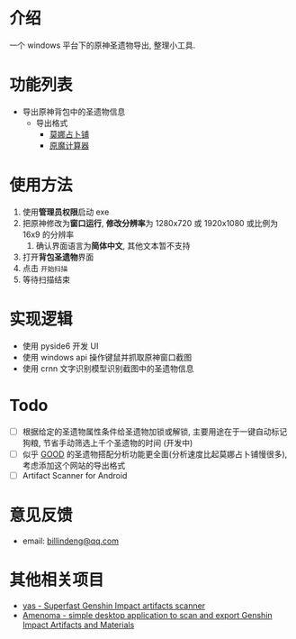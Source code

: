 # 介绍

一个 windows 平台下的原神圣遗物导出, 整理小工具. 

# 功能列表

- 导出原神背包中的圣遗物信息
  - 导出格式
    - [莫娜占卜铺](https://www.mona-uranai.com/artifacts)
    - [原魔计算器](https://genshin.mingyulab.com/)

# 使用方法

1. 使用**管理员权限**启动 exe
2. 把原神修改为**窗口运行**, **修改分辨率**为 1280x720 或 1920x1080 或比例为 16x9 的分辨率
   1. 确认界面语言为**简体中文**, 其他文本暂不支持
3. 打开**背包圣遗物**界面
4. 点击 `开始扫描`
5. 等待扫描结束

# 实现逻辑

- 使用 pyside6 开发 UI
- 使用 windows api 操作键鼠并抓取原神窗口截图
- 使用 crnn 文字识别模型识别截图中的圣遗物信息

# Todo

- [ ] 根据给定的圣遗物属性条件给圣遗物加锁或解锁, 主要用途在于一键自动标记狗粮, 节省手动筛选上千个圣遗物的时间 (开发中)
- [ ] 似乎 [GOOD](https://frzyc.github.io/genshin-optimizer/) 的圣遗物搭配分析功能更全面(分析速度比起莫娜占卜铺慢很多), 考虑添加这个网站的导出格式
- [ ] Artifact Scanner for Android

# 意见反馈

- email: billindeng@qq.com

# 其他相关项目

- [yas - Superfast Genshin Impact artifacts scanner](https://github.com/wormtql/yas/)
- [Amenoma - simple desktop application to scan and export Genshin Impact Artifacts and Materials](https://github.com/daydreaming666/Amenoma)

